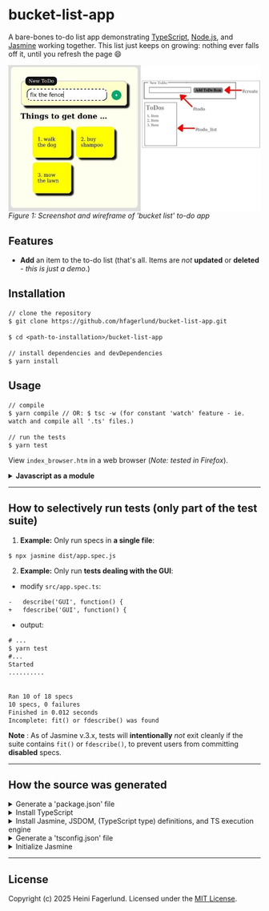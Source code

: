 # bucket-list-app

A bare-bones to-do list app demonstrating [TypeScript], [Node.js], and [Jasmine] working together. This list just keeps on growing: nothing ever falls off it, until you refresh the page :smile:

<img style="max-width:100%;" alt="Screenshot of 'bucket list' to-do app" src="/images/screenshot_wireframe_side-by-side.jpeg" align="center" /><br />
*Figure 1: Screenshot and wireframe of 'bucket list' to-do app*

## Features
* **Add** an item to the to-do list (that's all. Items are *not* **updated** or **deleted** - *this is just a demo*.)

## Installation
```
// clone the repository
$ git clone https://github.com/hfagerlund/bucket-list-app.git

$ cd <path-to-installation>/bucket-list-app

// install dependencies and devDependencies
$ yarn install
```
## Usage
```
// compile
$ yarn compile // OR: $ tsc -w (for constant 'watch' feature - ie. watch and compile all '.ts' files.)

// run the tests
$ yarn test
```
View `index_browser.htm` in a web browser (*Note: tested in Firefox*).

<details><summary><strong>Javascript as a module</strong></summary><p>

<em>(work in progress)</em>
To avoid CORS issues:

* Install Node.js **[http-server]**: `$ yarn add --dev http-server`
* Add the following to package.json (under 'scripts'):
 
```
"scripts": {
    "server": "http-server -p 8080 -o index.htm --cors",
  },
```

* Run the server:

```
$ yarn server
```

(Automatically opens `http://127.0.0.1:8080/index.htm` in the default web browser.)
</p></details>

- - -

## How to selectively run tests (only part of the test suite)
1. **Example:** Only run specs in **a single file**:
```
$ npx jasmine dist/app.spec.js
```
2. **Example:** Only run **tests dealing with the GUI**:
* modify `src/app.spec.ts`:
```
-   describe('GUI', function() {
+   fdescribe('GUI', function() {
```
* output:
```
# ...
$ yarn test
#...
Started
..........


Ran 10 of 18 specs
10 specs, 0 failures
Finished in 0.012 seconds
Incomplete: fit() or fdescribe() was found
```
**Note** : As of Jasmine v.3.x, tests will **intentionally** *not* exit cleanly if the suite contains `fit()` or `fdescribe()`, to prevent users from committing **disabled** specs.
- - -
## How the source was generated
<details><summary>Generate a 'package.json' file</summary><p>

```
$ yarn init
```
</p></details>

<details><summary>Install TypeScript</summary><p>

```
$ yarn add typescript
```
</p></details>

<details><summary>Install Jasmine, JSDOM, (TypeScript type) definitions, and TS execution engine</summary><p>
 
```
$ yarn add --dev jasmine jsdom@22.0.0 @types/jasmine @types/jsdom @types/node ts-node
```

(All copyrights for [Jasmine], [JSDOM], [(TypeScript type) definitions], and [TS execution engine] remain with their respective owners.)

</p></details>
<details><summary>Generate a 'tsconfig.json' file</summary><p>

```
$ tsc --init // OR $ npx tsc --init
```
</p></details>
<details><summary>Initialize Jasmine</summary><p>

```
$ npx jasmine init // generates 'spec/support/jasmine.mjs'
```
</p></details>

- - -

## License
Copyright (c) 2025 Heini Fagerlund. Licensed under the [MIT License](https://github.com/hfagerlund/bucket-list-app/blob/main/LICENSE).

<!-- References -->
[http-server]: https://github.com/http-party/http-server
[Jasmine]: https://jasmine.github.io/
[JSDOM]: https://github.com/jsdom/jsdom
[Node.js]: https://nodejs.org/en
[TS execution engine]: https://typestrong.org/ts-node/
[TypeScript]: https://www.typescriptlang.org/
[(TypeScript type) definitions]: https://github.com/DefinitelyTyped/DefinitelyTyped


<!-- All copyrights for the above remain with their respective owners. -->
